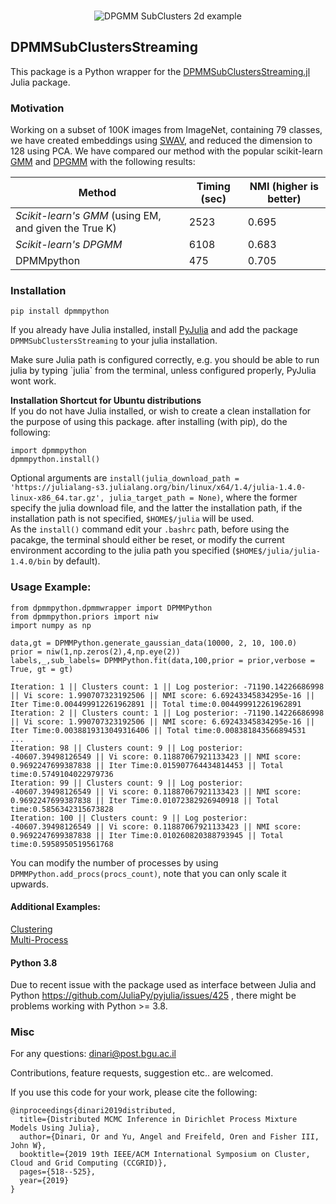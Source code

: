 <br>
<p align="center">
<img src="https://www.cs.bgu.ac.il/~dinari/images/clusters_low_slow.gif" alt="DPGMM SubClusters 2d example">
</p>

## DPMMSubClustersStreaming

This package is a Python wrapper for the [DPMMSubClustersStreaming.jl](https://github.com/BGU-CS-VIL/DPMMSubClustersStreaming.jl) Julia package.<br>

### Motivation

Working on a subset of 100K images from ImageNet, containing 79 classes, we have created embeddings using [SWAV](https://github.com/facebookresearch/swav), and reduced the dimension to 128 using PCA. We have compared our method with the popular scikit-learn [GMM](https://scikit-learn.org/stable/modules/generated/sklearn.mixture.GaussianMixture.html) and [DPGMM](https://scikit-learn.org/stable/modules/generated/sklearn.mixture.BayesianGaussianMixture.html) with the following results:
<p align="center">
  
| Method                                              | Timing (sec) | NMI (higher is better) |
|-----------------------------------------------------|--------------|------------------------|
| *Scikit-learn's GMM* (using EM, and given the True K) | 2523         | 0.695                   |
| *Scikit-learn's DPGMM*                                | 6108         | 0.683                   | 
| DPMMpython                                          | 475           | 0.705                   | 

</p>


### Installation

```
pip install dpmmpython
```

If you already have Julia installed, install [PyJulia](https://github.com/JuliaPy/pyjulia) and add the package `DPMMSubClustersStreaming` to your julia installation. <p>
<p>
Make sure Julia path is configured correctly, e.g. you should be able to run julia by typing `julia` from the terminal, unless configured properly, PyJulia wont work.


**Installation Shortcut for Ubuntu distributions** <br>
If you do not have Julia installed, or wish to create a clean installation for the purpose of using this package. after installing (with pip), do the following:

```
import dpmmpython
dpmmpython.install()
```
Optional arguments are `install(julia_download_path = 'https://julialang-s3.julialang.org/bin/linux/x64/1.4/julia-1.4.0-linux-x86_64.tar.gz', julia_target_path = None)`, where the former specify the julia download file, and the latter the installation path, if the installation path is not specified, `$HOME$/julia` will be used.<br>
As the `install()` command edit your `.bashrc` path, before using the pacakge, the terminal should either be reset, or modify the current environment according to the julia path you specified (`$HOME$/julia/julia-1.4.0/bin` by default).

### Usage Example:

```
from dpmmpython.dpmmwrapper import DPMMPython
from dpmmpython.priors import niw
import numpy as np

data,gt = DPMMPython.generate_gaussian_data(10000, 2, 10, 100.0)
prior = niw(1,np.zeros(2),4,np.eye(2))
labels,_,sub_labels= DPMMPython.fit(data,100,prior = prior,verbose = True, gt = gt)
```
```
Iteration: 1 || Clusters count: 1 || Log posterior: -71190.14226686998 || Vi score: 1.990707323192506 || NMI score: 6.69243345834295e-16 || Iter Time:0.004499912261962891 || Total time:0.004499912261962891
Iteration: 2 || Clusters count: 1 || Log posterior: -71190.14226686998 || Vi score: 1.990707323192506 || NMI score: 6.69243345834295e-16 || Iter Time:0.0038819313049316406 || Total time:0.008381843566894531
...
Iteration: 98 || Clusters count: 9 || Log posterior: -40607.39498126549 || Vi score: 0.11887067921133423 || NMI score: 0.9692247699387838 || Iter Time:0.015907764434814453 || Total time:0.5749104022979736
Iteration: 99 || Clusters count: 9 || Log posterior: -40607.39498126549 || Vi score: 0.11887067921133423 || NMI score: 0.9692247699387838 || Iter Time:0.01072382926940918 || Total time:0.5856342315673828
Iteration: 100 || Clusters count: 9 || Log posterior: -40607.39498126549 || Vi score: 0.11887067921133423 || NMI score: 0.9692247699387838 || Iter Time:0.010260820388793945 || Total time:0.5958950519561768
```

You can modify the number of processes by using `DPMMPython.add_procs(procs_count)`, note that you can only scale it upwards.

#### Additional Examples:
[Clustering](https://nbviewer.jupyter.org/github/BGU-CS-VIL/dpmmpython/blob/master/examples/clustering_example.ipynb)
<br>
[Multi-Process](https://nbviewer.jupyter.org/github/BGU-CS-VIL/dpmmpython/blob/master/examples/multi_process.ipynb)


#### Python 3.8
Due to recent issue with the package used as interface between Julia and Python https://github.com/JuliaPy/pyjulia/issues/425 , there might be problems working with Python >= 3.8.

### Misc

For any questions: dinari@post.bgu.ac.il

Contributions, feature requests, suggestion etc.. are welcomed.

If you use this code for your work, please cite the following:

```
@inproceedings{dinari2019distributed,
  title={Distributed MCMC Inference in Dirichlet Process Mixture Models Using Julia},
  author={Dinari, Or and Yu, Angel and Freifeld, Oren and Fisher III, John W},
  booktitle={2019 19th IEEE/ACM International Symposium on Cluster, Cloud and Grid Computing (CCGRID)},
  pages={518--525},
  year={2019}
}
```
